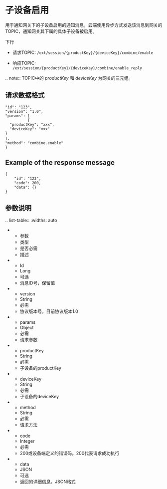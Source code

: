 # 子设备启用

用于通知网关下的子设备启用的通知消息，云端使用异步方式发送该消息到网关的TOPIC，通知网关其下属的具体子设备被启用。

下行
- 请求TOPIC: `/ext/session/{productKey}/{deviceKey}/combine/enable`

- 响应TOPIC: `/ext/session/{productKey}/{deviceKey}/combine/enable_reply`

.. note:: TOPIC中的 *productKey* 和 *deviceKey* 为网关的三元组。

## 请求数据格式

```
"id": "123",
"version": "1.0",
"params": [
          {
  "productKey": "xxx",
  "deviceKey": "xxx"
}
]，
"method": "combine.enable"
}

```

## Example of the response message

```
{
	"id": "123",
	"code": 200,
	"data": {}
}

```

## 参数说明​

.. list-table::
   :widths: auto

   * - 参数
     - 类型​
     - 是否必需
     - 描述
   * - Id
     - Long
     - 可选
     - 消息ID号，保留值
   * - version
     - String
     - 必需
     - 协议版本号，目前协议版本1.0
   * - params
     - Object
     - 必需
     - 请求参数
   * - productKey
     - String
     - 必需
     - 子设备的productKey
   * - deviceKey
     - String
     - 必需
     - 子设备的deviceKey
   * - method
     - String
     - 必需
     - 请求方法
   * - code
     - Integer
     - 必需
     - 200或设备端定义的错误码。200代表请求成功执行
   * - data
     - JSON
     - 可选
     - 返回的详细信息。JSON格式

<!--end-->
